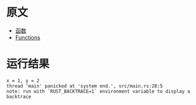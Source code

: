 # 原文
- [函数](https://course.rs/basic/base-type/function.html)
- [Functions](https://doc.rust-lang.org/book/ch03-03-how-functions-work.html#functions)

# 运行结果
~~~shell
x = 1, y = 2
thread 'main' panicked at 'system end.', src/main.rs:28:5
note: run with `RUST_BACKTRACE=1` environment variable to display a backtrace
~~~